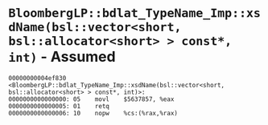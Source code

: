 # `BloombergLP::bdlat_TypeName_Imp::xsdName(bsl::vector<short, bsl::allocator<short> > const*, int)` - Assumed

```x86asm
00000000004ef830 <BloombergLP::bdlat_TypeName_Imp::xsdName(bsl::vector<short, bsl::allocator<short> > const*, int)>:
0000000000000000: 05	movl	$5637857, %eax
0000000000000005: 01	retq	
0000000000000006: 10	nopw	%cs:(%rax,%rax)
```
